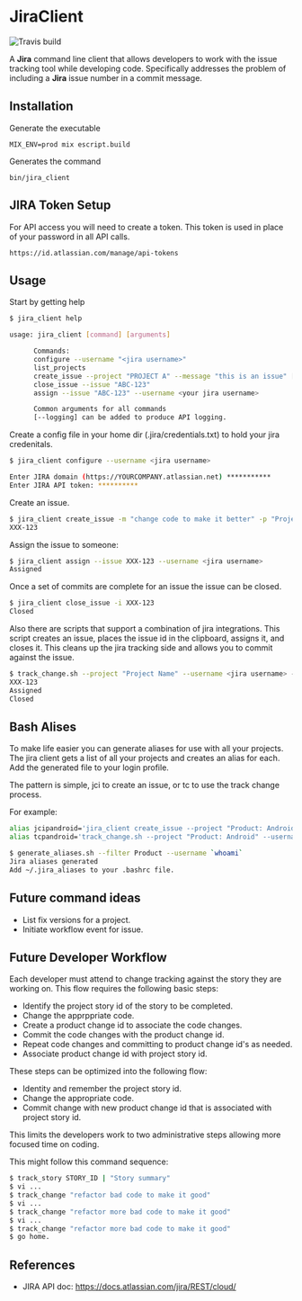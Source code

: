 # JiraClient

![Travis build](https://travis-ci.org/zkayser/jira_client.svg?branch=master
"Build Status")

A **Jira** command line client that allows developers to work with the issue tracking tool
while developing code. Specifically addresses the problem of including a **Jira** issue
number in a commit message.

## Installation

Generate the executable

    MIX_ENV=prod mix escript.build

Generates the command

    bin/jira_client

## JIRA Token Setup

For API access you will need to create a token. This token is used in place of your password
in all API calls.

    https://id.atlassian.com/manage/api-tokens

## Usage

Start by getting help

```bash
$ jira_client help

usage: jira_client [command] [arguments]

      Commands:
      configure --username "<jira username>"
      list_projects
      create_issue --project "PROJECT A" --message "this is an issue" [--fixVersion "1.2.3"]
      close_issue --issue "ABC-123"
      assign --issue "ABC-123" --username <your jira username>

      Common arguments for all commands
      [--logging] can be added to produce API logging.
```

Create a config file in your home dir (.jira/credentials.txt) to hold your jira credenitals.

```bash
$ jira_client configure --username <jira username>

Enter JIRA domain (https://YOURCOMPANY.atlassian.net) ***********
Enter JIRA API token: **********
```

Create an issue.

```bash
$ jira_client create_issue -m "change code to make it better" -p "Project Name"
XXX-123
```

Assign the issue to someone:

```bash
$ jira_client assign --issue XXX-123 --username <jira username>
Assigned
```

Once a set of commits are complete for an issue the issue can be closed.

```bash
$ jira_client close_issue -i XXX-123
Closed
```

Also there are scripts that support a combination of jira integrations. This script
creates an issue, places the issue id in the clipboard, assigns it, and closes it. This cleans up the
jira tracking side and allows you to commit against the issue.

```bash
$ track_change.sh --project "Project Name" --username <jira username> --message "change code to make it better"
XXX-123
Assigned
Closed
```

## Bash Alises

To make life easier you can generate aliases for use with all your projects. The jira client gets a list of
all your projects and creates an alias for each. Add the generated file to your login profile.

The pattern is simple, jci<project key> to create an issue, or tc<project key> to use the track change process.

For example:

```bash
alias jcipandroid='jira_client create_issue --project "Product: Android" --message '
alias tcpandroid='track_change.sh --project "Product: Android" --username <jira username> --message '
```

```bash
$ generate_aliases.sh --filter Product --username `whoami`
Jira aliases generated
Add ~/.jira_aliases to your .bashrc file.
```

## Future command ideas

* List fix versions for a project.
* Initiate workflow event for issue.

## Future Developer Workflow

Each developer must attend to change tracking against the story they are working on. This flow 
requires the following basic steps:

* Identify the project story id of the story to be completed.
* Change the apprppriate code.
* Create a product change id to associate the code changes.
* Commit the code changes with the product change id.
* Repeat code changes and committing to product change id's as needed.
* Associate product change id with project story id.

These steps can be optimized into the following flow:

* Identity and remember the project story id.
* Change the appropriate code.
* Commit change with new product change id that is associated with project story id.

This limits the developers work to two administrative steps allowing more focused time on coding.

This might follow this command sequence:

```bash
$ track_story STORY_ID | "Story summary"
$ vi ...
$ track_change "refactor bad code to make it good"
$ vi ...
$ track_change "refactor more bad code to make it good"
$ vi ...
$ track_change "refactor more bad code to make it good"
$ go home.
```

## References

* JIRA API doc: https://docs.atlassian.com/jira/REST/cloud/

